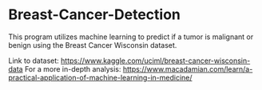 # Breast-Cancer-Detection

This program utilizes machine learning to predict if a tumor is malignant or benign 
using the Breast Cancer Wisconsin dataset. 

Link to dataset: https://www.kaggle.com/uciml/breast-cancer-wisconsin-data
For a more in-depth analysis: https://www.macadamian.com/learn/a-practical-application-of-machine-learning-in-medicine/
